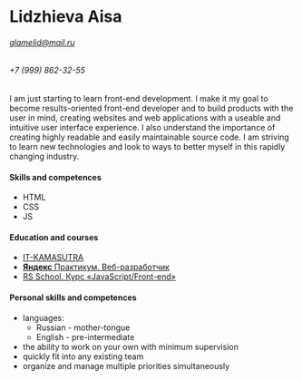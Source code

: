 # Lidzhieva Aisa

###### glamelid@mail.ru
###### +7 (999) 862-32-55

I am just starting to learn front-end development. I make it my goal to become results-oriented front-end developer and to build products with the user in mind,
creating websites and web applications with a useable and intuitive user interface experience. I also understand the importance of creating highly readable and easily maintainable source code.
I am striving to learn new technologies and look to ways to better myself in this rapidly changing industry.

#### Skills and competences
  * HTML
  * CSS
  * JS
  
#### Education and courses
  * [IT-KAMASUTRA](https://www.youtube.com/channel/UCTW0FUhT0m-Bqg2trTbSs0g)
  * [**Яндекс** Практикум. Веб-разработчик](https://praktikum.yandex.ru/web/)
  * [RS School. Курс «JavaScript/Front-end»](https://rs.school/js/)
  
#### Personal skills and competences
  * languages:
      * Russian - mother-tongue
      * English - pre-intermediate
  * the ability to work on your own with minimum supervision
  * quickly fit into any existing team
  * organize and manage multiple priorities simultaneously
